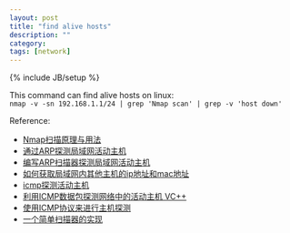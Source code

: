 ```yaml
---
layout: post
title: "find alive hosts"
description: ""
category: 
tags: [network]
---
```

{% include JB/setup %}

This command can find alive hosts on linux:  
`nmap -v -sn 192.168.1.1/24 | grep 'Nmap scan' | grep -v 'host down'`

Reference:  
* [Nmap扫描原理与用法](http://blog.csdn.net/aspirationflow/article/details/7694274)
* [通过ARP探测局域网活动主机](http://blog.sina.com.cn/s/blog_644eb9350100p3yv.html)
* [编写ARP扫描器探测局域网活动主机](http://www.2cto.com/kf/201011/78750.html)
* [如何获取局域网内其他主机的ip地址和mac地址](http://bbs.csdn.net/topics/350022203)
* [icmp探测活动主机](http://download.csdn.net/detail/joeycc/4945784)
* [利用ICMP数据包探测网络中的活动主机 VC++](http://download.csdn.net/detail/pilipenhuolong/3118860)
* [使用ICMP协议来进行主机探测](http://www.xfocus.net/articles/200103/77.html)
* [一个简单扫描器的实现 ](http://blog.csdn.net/yiyefangzhou24/article/details/6819874)
